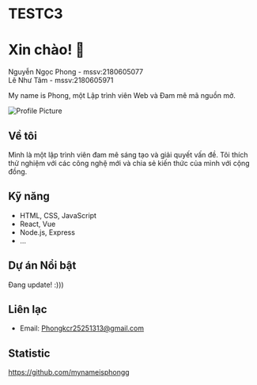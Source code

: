 # TESTC3
# Xin chào! 👋

Nguyễn Ngọc Phong - mssv:2180605077 <br/>
Lê Như Tâm - mssv:2180605971





My name is Phong, một Lập trình viên Web và Đam mê mã nguồn mở.

![Profile Picture](https://www.facebook.com/photo/?fbid=1485887128842822&set=a.105945426837006)

## Về tôi

Mình là một lập trình viên đam mê sáng tạo và giải quyết vấn đề. Tôi thích thử nghiệm với các công nghệ mới và chia sẻ kiến thức của mình với cộng đồng.

## Kỹ năng

- HTML, CSS, JavaScript
- React, Vue
- Node.js, Express
- ...

## Dự án Nổi bật

Đang update! :)))

## Liên lạc
- Email: Phongkcr25251313@gmail.com
## Statistic
https://github.com/mynameisphongg


